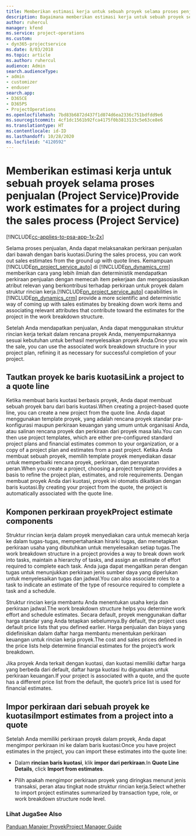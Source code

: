 ```yaml
---
title: Memberikan estimasi kerja untuk sebuah proyek selama proses penjualan
description: Bagaimana memberikan estimasi kerja untuk sebuah proyek selama proses penjualan di Project Service
author: ruhercul
manager: kfend
ms.service: project-operations
ms.custom:
- dyn365-projectservice
ms.date: 8/03/2018
ms.topic: article
ms.author: ruhercul
audience: Admin
search.audienceType:
- admin
- customizer
- enduser
search.app:
- D365CE
- D365PS
- ProjectOperations
ms.openlocfilehash: 7bd83b6872d437f1d074d6ea2336c751bdfdd9e6
ms.sourcegitcommit: 4cf1dc1561b92fca4175f0b3813133c5e63ce8e6
ms.translationtype: HT
ms.contentlocale: id-ID
ms.lasthandoff: 10/28/2020
ms.locfileid: "4120592"
---
```

# <a name="provide-work-estimates-for-a-project-during-the-sales-process-project-service"></a><span data-ttu-id="ba0dd-103">Memberikan estimasi kerja untuk sebuah proyek selama proses penjualan (Project Service)</span><span class="sxs-lookup"><span data-stu-id="ba0dd-103">Provide work estimates for a project during the sales process (Project Service)</span></span>

[!INCLUDE[cc-applies-to-psa-app-1x-2x](../includes/cc-applies-to-psa-app-1x-2x.md)]

<span data-ttu-id="ba0dd-104">Selama proses penjualan, Anda dapat melaksanakan perkiraan penjualan dari bawah dengan baris kuotasi.</span><span class="sxs-lookup"><span data-stu-id="ba0dd-104">During the sales process, you can work out sales estimates from the ground up with quote lines.</span></span> <span data-ttu-id="ba0dd-105">Kemampuan [!INCLUDE[pn_project_service_auto](../includes/pn-project-service-auto.md)] di [!INCLUDE[pn_dynamics_crm](../includes/pn-dynamics-crm.md)] memberikan cara yang lebih ilmiah dan deterministik mendapatkan perkiraan penjualan dengan memecah item pekerjaan dan mengasosiasikan atribut relevan yang berkontribusi terhadap perkiraan untuk proyek dalam struktur rincian kerja.</span><span class="sxs-lookup"><span data-stu-id="ba0dd-105">[!INCLUDE[pn_project_service_auto](../includes/pn-project-service-auto.md)] capabilities in [!INCLUDE[pn_dynamics_crm](../includes/pn-dynamics-crm.md)] provide a more scientific and deterministic way of coming up with sales estimates by breaking down work items and associating relevant attributes that contribute toward the estimates for the project in the work breakdown structure.</span></span>  
  
 <span data-ttu-id="ba0dd-106">Setelah Anda mendapatkan penjualan, Anda dapat menggunakan struktur rincian kerja terkait dalam rencana proyek Anda, menyempurnakannya sesuai kebutuhan untuk berhasil menyelesaikan proyek Anda.</span><span class="sxs-lookup"><span data-stu-id="ba0dd-106">Once you win the sale, you can use the associated work breakdown structure in your project plan, refining it as necessary for successful completion of your project.</span></span>  
  
## <a name="link-a-project-to-a-quote-line"></a><span data-ttu-id="ba0dd-107">Tautkan proyek ke baris kuotasi</span><span class="sxs-lookup"><span data-stu-id="ba0dd-107">Link a project to a quote line</span></span>  
 <span data-ttu-id="ba0dd-108">Ketika membuat baris kuotasi berbasis proyek, Anda dapat membuat sebuah proyek baru dari baris kuotasi.</span><span class="sxs-lookup"><span data-stu-id="ba0dd-108">When creating a project-based quote line, you can create a new project from the quote line.</span></span> <span data-ttu-id="ba0dd-109">Anda dapat menggunakan template proyek, yang adalah rencana proyek standar pra-konfigurasi maupun perkiraan keuangan yang umum untuk organisasi Anda, atau salinan rencana proyek dan perkiraan dari proyek masa lalu.</span><span class="sxs-lookup"><span data-stu-id="ba0dd-109">You can then use project templates, which are either pre-configured standard project plans and financial estimates common to your organization, or a copy of a project plan and estimates from a past project.</span></span> <span data-ttu-id="ba0dd-110">Ketika Anda membuat sebuah proyek, memilih template proyek menyediakan dasar untuk memperbaiki rencana proyek, perkiraan, dan persyaratan peran.</span><span class="sxs-lookup"><span data-stu-id="ba0dd-110">When you create a project, choosing a project template provides a basis to refine the project plan, estimates, and role requirements.</span></span> <span data-ttu-id="ba0dd-111">Dengan membuat proyek Anda dari kuotasi, proyek ini otomatis dikaitkan dengan baris kuotasi.</span><span class="sxs-lookup"><span data-stu-id="ba0dd-111">By creating your project from the quote, the project is automatically associated with the quote line.</span></span>  
  
## <a name="project-estimate-components"></a><span data-ttu-id="ba0dd-112">Komponen perkiraan proyek</span><span class="sxs-lookup"><span data-stu-id="ba0dd-112">Project estimate components</span></span>  
 <span data-ttu-id="ba0dd-113">Struktur rincian kerja dalam proyek menyediakan cara untuk memecah kerja ke dalam tugas-tugas, mempertahankan hirarki tugas, dan menetapkan perkiraan usaha yang dibutuhkan untuk menyelesaikan setiap tugas.</span><span class="sxs-lookup"><span data-stu-id="ba0dd-113">The work breakdown structure in a project provides a way to break down work into tasks, maintain a hierarchy of tasks, and assign an estimate of effort required to complete each task.</span></span> <span data-ttu-id="ba0dd-114">Anda juga dapat mengaitkan peran dengan tugas untuk menunjukkan perkiraan jenis sumber daya yang diperlukan untuk menyelesaikan tugas dan jadwal.</span><span class="sxs-lookup"><span data-stu-id="ba0dd-114">You can also associate roles to a task to indicate an estimate of the type of resource required to complete a task and a schedule.</span></span>  
  
 <span data-ttu-id="ba0dd-115">Struktur rincian kerja membantu Anda menentukan usaha kerja dan perkiraan jadwal.</span><span class="sxs-lookup"><span data-stu-id="ba0dd-115">The work breakdown structure helps you determine work effort and schedule estimates.</span></span> <span data-ttu-id="ba0dd-116">Secara default, proyek menggunakan daftar harga standar yang Anda tetapkan sebelumnya.</span><span class="sxs-lookup"><span data-stu-id="ba0dd-116">By default, the project uses default price lists that you defined earlier.</span></span> <span data-ttu-id="ba0dd-117">Harga penjualan dan biaya yang didefinisikan dalam daftar harga membantu menentukan perkiraan keuangan untuk rincian kerja proyek.</span><span class="sxs-lookup"><span data-stu-id="ba0dd-117">The cost and sales prices defined in the price lists help determine financial estimates for the project’s work breakdown.</span></span>  
  
 <span data-ttu-id="ba0dd-118">Jika proyek Anda terkait dengan kuotasi, dan kuotasi memiliki daftar harga yang berbeda dari default, daftar harga kuotasi itu digunakan untuk perkiraan keuangan.</span><span class="sxs-lookup"><span data-stu-id="ba0dd-118">If your project is associated with a quote, and the quote has a different price list from the default, the quote’s price list is used for financial estimates.</span></span>  
  
## <a name="import-estimates-from-a-project-into-a-quote"></a><span data-ttu-id="ba0dd-119">Impor perkiraan dari sebuah proyek ke kuotasi</span><span class="sxs-lookup"><span data-stu-id="ba0dd-119">Import estimates from a project into a quote</span></span>  
 <span data-ttu-id="ba0dd-120">Setelah Anda memiliki perkiraan proyek dalam proyek, Anda dapat mengimpor perkiraan ini ke dalam baris kuotasi:</span><span class="sxs-lookup"><span data-stu-id="ba0dd-120">Once you have project estimates in the project, you can import these estimates into the quote line:</span></span>  
  
-   <span data-ttu-id="ba0dd-121">Dalam **rincian baris kuotasi**, klik **impor dari perkiraan**.</span><span class="sxs-lookup"><span data-stu-id="ba0dd-121">In **Quote Line Details**, click **Import from estimates**.</span></span> 

-   <span data-ttu-id="ba0dd-122">Pilih apakah mengimpor perkiraan proyek yang diringkas menurut jenis transaksi, peran atau tingkat node struktur rincian kerja.</span><span class="sxs-lookup"><span data-stu-id="ba0dd-122">Select whether to import project estimates summarized by transaction type, role, or work breakdown structure node level.</span></span>  
  
### <a name="see-also"></a><span data-ttu-id="ba0dd-123">Lihat Juga</span><span class="sxs-lookup"><span data-stu-id="ba0dd-123">See Also</span></span>  
 [<span data-ttu-id="ba0dd-124">Panduan Manajer Proyek</span><span class="sxs-lookup"><span data-stu-id="ba0dd-124">Project Manager Guide</span></span>](../psa/project-manager-guide.md)
